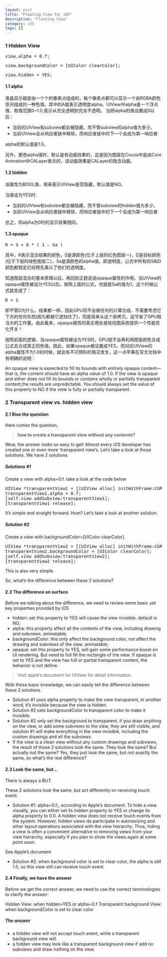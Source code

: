 ```yaml
---
layout: post
title: "Floating View for iOS"
description: "Floating View"
category: iOS
tags: []
---
```

### 1 Hidden View ###

<pre>
view.alpha = 0.f;
</pre>

<pre>
view.backgroundColor = [UIColor clearColor];
</pre>

<pre>
view.hidden = YES;
</pre>

#### 1.1 alpha ####

液晶显示器是由一个个的像素点组成的，每个像素点都可以显示一个由RGBA颜色空间组成的一种色值。其中的A就表示透明度alpha，UIView中alpha是一个浮点值，取值范围0~1.0,表示从完全透明到完全不透明。
当把alpha的值设置成0以后：

- 当前的UIView和subview都会被隐藏，而不管subview的alpha值为多少。
- 当前UIView会从响应者链中移除，而响应者链中的下一个会成为第一响应者

alpha的默认值是1.0。

另外，更改alpha值时，默认是有动画效果的，这是因为图层在Cocoa中是由Core Animation中CALayer表示的，该动画效果是CALayer的隐含动画。

#### 1.2 hidden ####

该属性为BOOL值，用来表示UIView是否隐藏，默认值是NO。

当值设为YES时:

- 当前的UIView和subview都会被隐藏，而不管subview的hidden值为多少。
- 当前UIView会从响应者链中移除，而响应者链中的下一个会成为第一响应者

总之，同alpha为0时的显示效果相同。

#### 1.3 opaque ####
<pre>
R = S + D * ( 1 – Sa )
</pre>

其中，R表示混合结果的颜色，S是源颜色(位于上层的红色图层一)，D是目标颜色(位于下层的绿色图层二)，Sa是源颜色的alpha值，即透明度。公式中所有的S和D颜色都假定已经预先乘以了他们的透明度。

知道图层混合的基本原理以后，再回到正题说说opaque属性的作用。当UIView的opaque属性被设为YES以后，按照上面的公式，也就是Sa的值为1，这个时候公式就变成了：
<pre>
R = S
</pre>
即不管D为什么，结果都一样。因此GPU将不会做任何的计算合成，不需要考虑它下方的任何东西(因为都被它遮挡住了)，而是简单从这个层拷贝。这节省了GPU相当大的工作量。由此看来，opaque属性的真实用处是给绘图系统提供一个性能优化开关！

按照前面的逻辑，当opaque属性被设为YES时，GPU就不会再利用图层颜色合成公式去合成真正的色值。因此，如果opaque被设置成YES，而对应UIView的alpha属性不为1.0的时候，就会有不可预料的情况发生，这一点苹果在官方文档中有明确的说明：

An opaque view is expected to fill its bounds with entirely opaque content—that is, the content should have an alpha value of 1.0. If the view is opaque and either does not fill its bounds or contains wholly or partially transparent content,the results are unpredictable. You should always set the value of this property to NO if the view is fully or partially transparent.


### 2 Transparent view vs. hidden view ###

#### 2.1 Rise the question

Here comes the question,

>  **how to create a transparent view without any contents?** 

Wow, the answer looks so easy to get! Almost every iOS developer has created one or even more ‘transparent view’s. Let’s take a look at those solutions. We have 2 solutions.

##### Solutions #1
Create a view with alpha=0.f. take a look at the code below
<pre>
UIView *transparentView1 = [[UIView alloc] initWithFrame:CGRectMake(0.f, 0.f, 320.f, 460.f)];
transparentView1.alpha = 0.f;
[self.view addSubview:transparentView1];
[transparentView1 release];
</pre>
It’s simple and straight forward. Hum? Let’s take a look at another solution.

##### Solution #2
Create a view with backgroundColor=[UIColor clearColor].
<pre>
UIView *transparentView2 = [[UIView alloc] initWithFrame:CGRectMake(0.f, 0.f, 320.f, 460.f)];
transparentView2.backgroundColor = [UIColor clearColor];
[self.view addSubview:transparentView2];
[transparentView2 release];
</pre>
This is also very simple.

So, what’s the difference between these 2 solutions?

#### 2.2 The difference on surface
Before we talking about the difference, we need to review some basic yet key properties provided by iOS

- hidden: set this property to YES will cause the view invisible. default is NO;
- alpha: this property affect all the contents of the view, including drawing and subviews. animatable;
- backgroundColor: this only affect the background color, not affect the drawing and subviews of the view. animatable;
- opaque: set this property to YES, will gain some performance boost on UI rendering. But need to full fill the rectangle of the view. If opaque is set to YES and the view has full or partial transparent content, the behavior is not define.

> Visit apple’s document for UIView for detail information.

With these basic knowledge, we can easily tell the difference between these 2 solutions.

- Solution #1 uses alpha property to make the view transparent, in another word, it’s invisible because the view is hidden.
- Solution #2 sets backgroundColor to transparent color to make it invisible.
- Solution #2 only set the background to transparent, if you draw anything on the view, or add some subviews to the view, they are still visible, and solution #1 will make everything in the view invisible, including the custom drawings and all the subviews.
- If the view is a clean view without any custom drawings and subviews, the result of these 2 solutions look the same.
They look the same? But actually not the same? Yes, they just look the same, but not exactly the same, so what’s the real difference?

#### 2.3 Look the same, but…
There is always a BUT.

These 2 solutions look the same, but act differently on receiving touch event.

- Solution #1: alpha=0.f;, according to Apple’s document:
To hide a view visually, you can either set its hidden property to YES or change its alpha property to 0.0. A hidden view does not receive touch events from the system. However, hidden views do participate in autoresizing and other layout operations associated with the view hierarchy. Thus, hiding a view is often a convenient alternative to removing views from your view hierarchy, especially if you plan to show the views again at some point soon.

See Apple’s document

- Solution #2: when background color is set to clear color, the alpha is still 1.0, so this view still can receive touch event.

#### 2.4 Finally, we have the answer
Before we get the correct answer, we need to use the correct terminologies to clarify the answer:

Hidden View: when hidden=YES or alpha=0.f
Transparent background View: when backgroundColor is set to clear color
##### The answer
- a hidden view will not accept touch event, while a transparent background view will.
- a hidden view may look like a transparent background view if add no subviews and draw nothing on the view.
